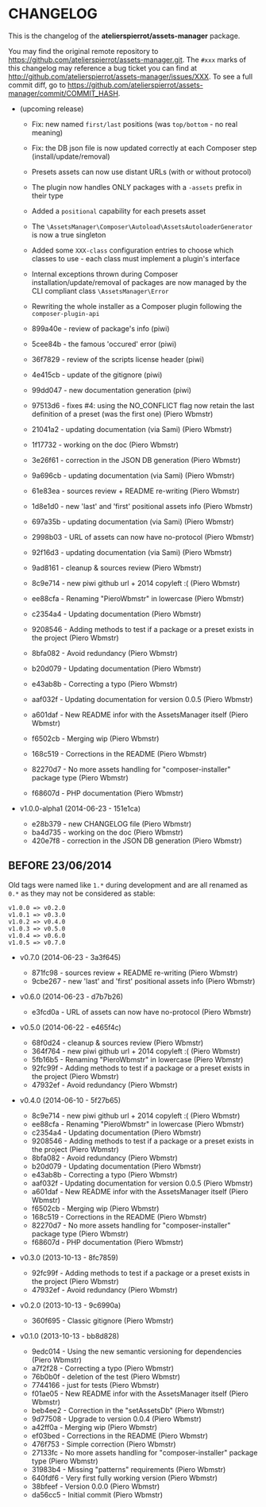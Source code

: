 # CHANGELOG

This is the changelog of the **atelierspierrot/assets-manager** package.

You may find the original remote repository to <https://github.com/atelierspierrot/assets-manager.git>.
The `#xxx` marks of this changelog may reference a bug ticket you can find at 
<http://github.com/atelierspierrot/assets-manager/issues/XXX>. To see a full commit diff, 
go to <https://github.com/atelierspierrot/assets-manager/commit/COMMIT_HASH>.

* (upcoming release)

    * Fix: new named `first/last` positions (was `top/bottom` - no real meaning)
    * Fix: the DB json file is now updated correctly at each Composer step (install/update/removal)
    * Presets assets can now use distant URLs (with or without protocol)
    * The plugin now handles ONLY packages with a `-assets` prefix in their type
    * Added a `positional` capability for each presets asset
    * The `\AssetsManager\Composer\Autoload\AssetsAutoloaderGenerator` is now a true singleton
    * Added some `XXX-class` configuration entries to choose which classes to use - each class must implement a plugin's interface
    * Internal exceptions thrown during Composer installation/update/removal of packages are now managed by the CLI compliant class `\AssetsManager\Error`
    * Rewriting the whole installer as a Composer plugin following the `composer-plugin-api`

    * 899a40e - review of package's info (piwi)
    * 5cee84b - the famous 'occured' error (piwi)
    * 36f7829 - review of the scripts license header (piwi)
    * 4e415cb - update of the gitignore (piwi)
    * 99dd047 - new documentation generation (piwi)
    * 97513d6 - fixes #4: using the NO_CONFLICT flag now retain the last definition of a preset (was the first one) (Piero Wbmstr)
    * 21041a2 - updating documentation (via Sami) (Piero Wbmstr)
    * 1f17732 - working on the doc (Piero Wbmstr)
    * 3e26f61 - correction in the JSON DB generation (Piero Wbmstr)
    * 9a696cb - updating documentation (via Sami) (Piero Wbmstr)
    * 61e83ea - sources review + README re-writing (Piero Wbmstr)
    * 1d8e1d0 - new 'last' and 'first' positional assets info (Piero Wbmstr)
    * 697a35b - updating documentation (via Sami) (Piero Wbmstr)
    * 2998b03 - URL of assets can now have no-protocol (Piero Wbmstr)
    * 92f16d3 - updating documentation (via Sami) (Piero Wbmstr)
    * 9ad8161 - cleanup & sources review (Piero Wbmstr)
    * 8c9e714 - new piwi github url + 2014 copyleft :( (Piero Wbmstr)
    * ee88cfa - Renaming "PieroWbmstr" in lowercase (Piero Wbmstr)
    * c2354a4 - Updating documentation (Piero Wbmstr)
    * 9208546 - Adding methods to test if a package or a preset exists in the project (Piero Wbmstr)
    * 8bfa082 - Avoid redundancy (Piero Wbmstr)
    * b20d079 - Updating documentation (Piero Wbmstr)
    * e43ab8b - Correcting a typo (Piero Wbmstr)
    * aaf032f - Updating documentation for version 0.0.5 (Piero Wbmstr)
    * a601daf - New README infor with the AssetsManager itself (Piero Wbmstr)
    * f6502cb - Merging wip (Piero Wbmstr)
    * 168c519 - Corrections in the README (Piero Wbmstr)
    * 82270d7 - No more assets handling for "composer-installer" package type (Piero Wbmstr)
    * f68607d - PHP documentation (Piero Wbmstr)

* v1.0.0-alpha1 (2014-06-23 - 151e1ca)

    * e28b379 - new CHANGELOG file (Piero Wbmstr)
    * ba4d735 - working on the doc (Piero Wbmstr)
    * 420e7f8 - correction in the JSON DB generation (Piero Wbmstr)

## BEFORE 23/06/2014

Old tags were named like `1.*` during development and are all renamed as `0.*` 
as they may not be considered as stable:

    v1.0.0 => v0.2.0
    v1.0.1 => v0.3.0
    v1.0.2 => v0.4.0
    v1.0.3 => v0.5.0
    v1.0.4 => v0.6.0
    v1.0.5 => v0.7.0

* v0.7.0 (2014-06-23 - 3a3f645)

    * 871fc98 - sources review + README re-writing (Piero Wbmstr)
    * 9cbe267 - new 'last' and 'first' positional assets info (Piero Wbmstr)

* v0.6.0 (2014-06-23 - d7b7b26)

    * e3fcd0a - URL of assets can now have no-protocol (Piero Wbmstr)

* v0.5.0 (2014-06-22 - e465f4c)

    * 68f0d24 - cleanup & sources review (Piero Wbmstr)
    * 364f764 - new piwi github url + 2014 copyleft :( (Piero Wbmstr)
    * 5fb16b5 - Renaming "PieroWbmstr" in lowercase (Piero Wbmstr)
    * 92fc99f - Adding methods to test if a package or a preset exists in the project (Piero Wbmstr)
    * 47932ef - Avoid redundancy (Piero Wbmstr)

* v0.4.0 (2014-06-10 - 5f27b65)

    * 8c9e714 - new piwi github url + 2014 copyleft :( (Piero Wbmstr)
    * ee88cfa - Renaming "PieroWbmstr" in lowercase (Piero Wbmstr)
    * c2354a4 - Updating documentation (Piero Wbmstr)
    * 9208546 - Adding methods to test if a package or a preset exists in the project (Piero Wbmstr)
    * 8bfa082 - Avoid redundancy (Piero Wbmstr)
    * b20d079 - Updating documentation (Piero Wbmstr)
    * e43ab8b - Correcting a typo (Piero Wbmstr)
    * aaf032f - Updating documentation for version 0.0.5 (Piero Wbmstr)
    * a601daf - New README infor with the AssetsManager itself (Piero Wbmstr)
    * f6502cb - Merging wip (Piero Wbmstr)
    * 168c519 - Corrections in the README (Piero Wbmstr)
    * 82270d7 - No more assets handling for "composer-installer" package type (Piero Wbmstr)
    * f68607d - PHP documentation (Piero Wbmstr)

* v0.3.0 (2013-10-13 - 8fc7859)

    * 92fc99f - Adding methods to test if a package or a preset exists in the project (Piero Wbmstr)
    * 47932ef - Avoid redundancy (Piero Wbmstr)

* v0.2.0 (2013-10-13 - 9c6990a)

    * 360f695 - Classic gitignore (Piero Wbmstr)

* v0.1.0 (2013-10-13 - bb8d828)

    * 9edc014 - Using the new semantic versioning for dependencies (Piero Wbmstr)
    * a7f2f28 - Correcting a typo (Piero Wbmstr)
    * 76b0b0f - deletion of the test (Piero Wbmstr)
    * 7744166 - just for tests (Piero Wbmstr)
    * f01ae05 - New README infor with the AssetsManager itself (Piero Wbmstr)
    * beb4ee2 - Correction in the "setAssetsDb" (Piero Wbmstr)
    * 9d77508 - Upgrade to version 0.0.4 (Piero Wbmstr)
    * a42ff0a - Merging wip (Piero Wbmstr)
    * ef03bed - Corrections in the README (Piero Wbmstr)
    * 476f753 - Simple correction (Piero Wbmstr)
    * 27133fc - No more assets handling for "composer-installer" package type (Piero Wbmstr)
    * 31983b4 - Missing "patterns" requirements (Piero Wbmstr)
    * 640fdf6 - Very first fully working version (Piero Wbmstr)
    * 38bfeef - Version 0.0.0 (Piero Wbmstr)
    * da56cc5 - Initial commit (Piero Wbmstr)

